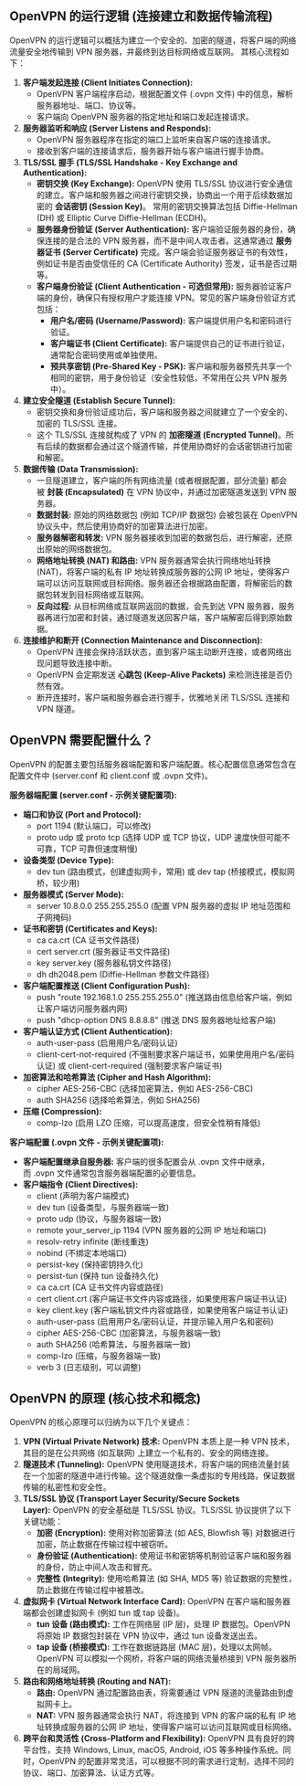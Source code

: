 ## **OpenVPN 的运行逻辑 (连接建立和数据传输流程)**

OpenVPN 的运行逻辑可以概括为建立一个安全的、加密的隧道，将客户端的网络流量安全地传输到 VPN 服务器，并最终到达目标网络或互联网。 其核心流程如下：

1. **客户端发起连接 (Client Initiates Connection):**
    - OpenVPN 客户端程序启动，根据配置文件 (.ovpn 文件) 中的信息，解析服务器地址、端口、协议等。
    - 客户端向 OpenVPN 服务器的指定地址和端口发起连接请求。
2. **服务器监听和响应 (Server Listens and Responds):**
    - OpenVPN 服务器程序在指定的端口上监听来自客户端的连接请求。
    - 接收到客户端的连接请求后，服务器开始与客户端进行握手协商。
3. **TLS/SSL 握手 (TLS/SSL Handshake - Key Exchange and Authentication):**
    - **密钥交换 (Key Exchange):** OpenVPN 使用 TLS/SSL 协议进行安全通信的建立。客户端和服务器之间进行密钥交换，协商出一个用于后续数据加密的 **会话密钥 (Session Key)**。 常用的密钥交换算法包括 Diffie-Hellman (DH) 或 Elliptic Curve Diffie-Hellman (ECDH)。
    - **服务器身份验证 (Server Authentication):** 客户端验证服务器的身份，确保连接的是合法的 VPN 服务器，而不是中间人攻击者。这通常通过 **服务器证书 (Server Certificate)** 完成。客户端会验证服务器证书的有效性，例如证书是否由受信任的 CA (Certificate Authority) 签发，证书是否过期等。
    - **客户端身份验证 (Client Authentication - 可选但常用):** 服务器验证客户端的身份，确保只有授权用户才能连接 VPN。常见的客户端身份验证方式包括：
        - **用户名/密码 (Username/Password):** 客户端提供用户名和密码进行验证。
        - **客户端证书 (Client Certificate):** 客户端提供自己的证书进行验证，通常配合密码使用或单独使用。
        - **预共享密钥 (Pre-Shared Key - PSK):** 客户端和服务器预先共享一个相同的密钥，用于身份验证（安全性较低，不常用在公共 VPN 服务中）。
4. **建立安全隧道 (Establish Secure Tunnel):**
    - 密钥交换和身份验证成功后，客户端和服务器之间就建立了一个安全的、加密的 TLS/SSL 连接。
    - 这个 TLS/SSL 连接就构成了 VPN 的 **加密隧道 (Encrypted Tunnel)**。所有后续的数据都会通过这个隧道传输，并使用协商好的会话密钥进行加密和解密。
5. **数据传输 (Data Transmission):**
    - 一旦隧道建立，客户端的所有网络流量 (或者根据配置，部分流量) 都会被 **封装 (Encapsulated)** 在 VPN 协议中，并通过加密隧道发送到 VPN 服务器。
    - **数据封装:** 原始的网络数据包 (例如 TCP/IP 数据包) 会被包装在 OpenVPN 协议头中，然后使用协商好的加密算法进行加密。
    - **服务器解密和转发:** VPN 服务器接收到加密的数据包后，进行解密，还原出原始的网络数据包。
    - **网络地址转换 (NAT) 和路由:** VPN 服务器通常会执行网络地址转换 (NAT)，将客户端的私有 IP 地址转换成服务器的公网 IP 地址，使得客户端可以访问互联网或目标网络。服务器还会根据路由配置，将解密后的数据包转发到目标网络或互联网。
    - **反向过程:** 从目标网络或互联网返回的数据，会先到达 VPN 服务器，服务器再进行加密和封装，通过隧道发送回客户端，客户端解密后得到原始数据。
6. **连接维护和断开 (Connection Maintenance and Disconnection):**
    - OpenVPN 连接会保持活跃状态，直到客户端主动断开连接，或者网络出现问题导致连接中断。
    - OpenVPN 会定期发送 **心跳包 (Keep-Alive Packets)** 来检测连接是否仍然有效。
    - 断开连接时，客户端和服务器会进行握手，优雅地关闭 TLS/SSL 连接和 VPN 隧道。

## **OpenVPN 需要配置什么？**

OpenVPN 的配置主要包括服务器端配置和客户端配置。核心配置信息通常包含在配置文件中 (server.conf 和 client.conf 或 .ovpn 文件)。

**服务器端配置 (server.conf - 示例关键配置项):**

- **端口和协议 (Port and Protocol):**
    - port 1194 (默认端口，可以修改)
    - proto udp 或 proto tcp (选择 UDP 或 TCP 协议，UDP 速度快但可能不可靠，TCP 可靠但速度稍慢)
- **设备类型 (Device Type):**
    - dev tun (路由模式，创建虚拟网卡，常用) 或 dev tap (桥接模式，模拟网桥，较少用)
- **服务器模式 (Server Mode):**
    - server 10.8.0.0 255.255.255.0 (配置 VPN 服务器的虚拟 IP 地址范围和子网掩码)
- **证书和密钥 (Certificates and Keys):**
    - ca ca.crt (CA 证书文件路径)
    - cert server.crt (服务器证书文件路径)
    - key server.key (服务器私钥文件路径)
    - dh dh2048.pem (Diffie-Hellman 参数文件路径)
- **客户端配置推送 (Client Configuration Push):**
    - push "route 192.168.1.0 255.255.255.0" (推送路由信息给客户端，例如让客户端访问服务器内网)
    - push "dhcp-option DNS 8.8.8.8" (推送 DNS 服务器地址给客户端)
- **客户端认证方式 (Client Authentication):**
    - auth-user-pass (启用用户名/密码认证)
    - client-cert-not-required (不强制要求客户端证书，如果使用用户名/密码认证) 或 client-cert-required (强制要求客户端证书)
- **加密算法和哈希算法 (Cipher and Hash Algorithm):**
    - cipher AES-256-CBC (选择加密算法，例如 AES-256-CBC)
    - auth SHA256 (选择哈希算法，例如 SHA256)
- **压缩 (Compression):**
    - comp-lzo (启用 LZO 压缩，可以提高速度，但安全性稍有降低)

**客户端配置 (.ovpn 文件 - 示例关键配置项):**

- **客户端配置继承自服务器:** 客户端的很多配置会从 .ovpn 文件中继承，而 .ovpn 文件通常包含服务器端配置的必要信息。
- **客户端指令 (Client Directives):**
    - client (声明为客户端模式)
    - dev tun (设备类型，与服务器端一致)
    - proto udp (协议，与服务器端一致)
    - remote your_server_ip 1194 (VPN 服务器的公网 IP 地址和端口)
    - resolv-retry infinite (断线重连)
    - nobind (不绑定本地端口)
    - persist-key (保持密钥持久化)
    - persist-tun (保持 tun 设备持久化)
    - ca ca.crt (CA 证书文件内容或路径)
    - cert client.crt (客户端证书文件内容或路径，如果使用客户端证书认证)
    - key client.key (客户端私钥文件内容或路径，如果使用客户端证书认证)
    - auth-user-pass (启用用户名/密码认证，并提示输入用户名和密码)
    - cipher AES-256-CBC (加密算法，与服务器端一致)
    - auth SHA256 (哈希算法，与服务器端一致)
    - comp-lzo (压缩，与服务器端一致)
    - verb 3 (日志级别，可以调整)

## **OpenVPN 的原理 (核心技术和概念)**

OpenVPN 的核心原理可以归纳为以下几个关键点：

1. **VPN (Virtual Private Network) 技术:** OpenVPN 本质上是一种 VPN 技术，其目的是在公共网络 (如互联网) 上建立一个私有的、安全的网络连接。
2. **隧道技术 (Tunneling):** OpenVPN 使用隧道技术，将客户端的网络流量封装在一个加密的隧道中进行传输。这个隧道就像一条虚拟的专用线路，保证数据传输的私密性和安全性。
3. **TLS/SSL 协议 (Transport Layer Security/Secure Sockets Layer):** OpenVPN 的安全基础是 TLS/SSL 协议。TLS/SSL 协议提供了以下关键功能：
    - **加密 (Encryption):** 使用对称加密算法 (如 AES, Blowfish 等) 对数据进行加密，防止数据在传输过程中被窃听。
    - **身份验证 (Authentication):** 使用证书和密钥等机制验证客户端和服务器的身份，防止中间人攻击和冒充。
    - **完整性 (Integrity):** 使用哈希算法 (如 SHA, MD5 等) 验证数据的完整性，防止数据在传输过程中被篡改。
4. **虚拟网卡 (Virtual Network Interface Card):** OpenVPN 在客户端和服务器端都会创建虚拟网卡 (例如 tun 或 tap 设备)。
    - **tun 设备 (路由模式):** 工作在网络层 (IP 层)，处理 IP 数据包。OpenVPN 将原始 IP 数据包封装在 VPN 协议中，通过 tun 设备发送出去。
    - **tap 设备 (桥接模式):** 工作在数据链路层 (MAC 层)，处理以太网帧。OpenVPN 可以模拟一个网桥，将客户端的网络流量桥接到 VPN 服务器所在的局域网。
5. **路由和网络地址转换 (Routing and NAT):**
    - **路由:** OpenVPN 通过配置路由表，将需要通过 VPN 隧道的流量路由到虚拟网卡上。
    - **NAT:** VPN 服务器通常会执行 NAT，将连接到 VPN 的客户端的私有 IP 地址转换成服务器的公网 IP 地址，使得客户端可以访问互联网或目标网络。
6. **跨平台和灵活性 (Cross-Platform and Flexibility):** OpenVPN 具有良好的跨平台性，支持 Windows, Linux, macOS, Android, iOS 等多种操作系统。同时，OpenVPN 的配置非常灵活，可以根据不同的需求进行定制，选择不同的协议、端口、加密算法、认证方式等。